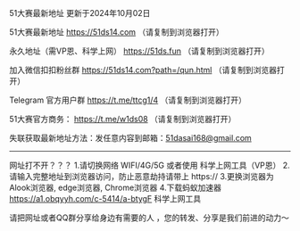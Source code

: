 51大赛最新地址 更新于2024年10月02日

51大赛最新地址      https://51ds14.com   （请复制到浏览器打开）

永久地址（需VP恩、科学上网）     https://51ds.fun    （请复制到浏览器打开）

加入微信扣扣粉丝群      https://51ds14.com?path=/qun.html     （请复制到浏览器打开）

Telegram 官方用户群      https://t.me/ttcg1/4     （请复制到浏览器打开）

51大赛官方商务：     https://t.me/w1ds08     （请复制到浏览器打开）

失联获取最新地址方法：发任意内容到邮箱：51dasai168@gmail.com


----------------------------------

网址打不开？？？
1.请切换网络 WIFI/4G/5G 或者使用 科学上网工具（VP恩）
2.请输入完整地址到浏览器访问，防止恶意劫持请带上 https://
3.更换浏览器为Alook浏览器, edge浏览器, Chrome浏览器
4.下载蚂蚁加速器 https://a1.obqyyh.com/c-5414/a-btygF 科学上网工具

请把网址或者QQ群分享给身边有需要的人 ，您的转发、分享是我们前进的动力～
